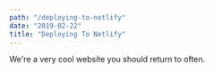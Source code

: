 ```yaml
---
path: "/deploying-to-netlify"
date: "2019-02-22"
title: "Deploying To Netlify"
---
```


We're a very cool website you should return to often.